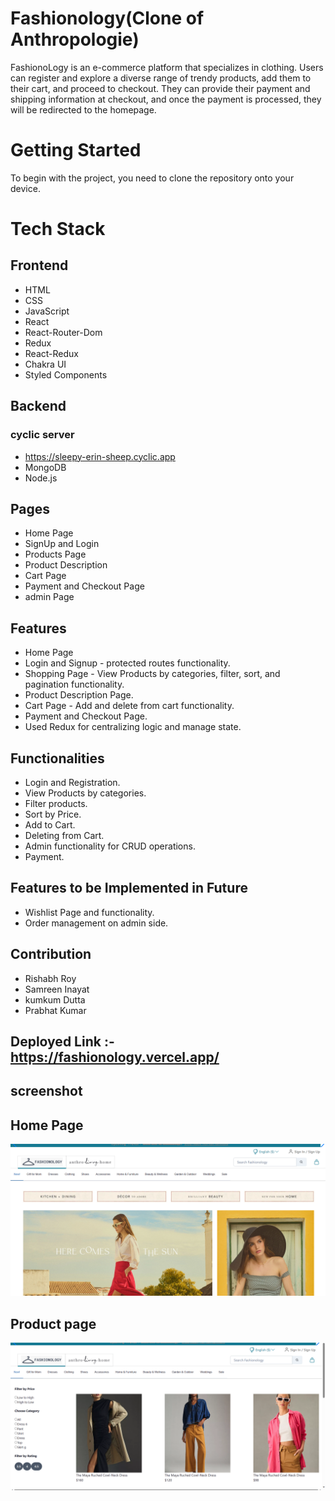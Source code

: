 # Fashionology(Clone of Anthropologie)
FashionoLogy is an e-commerce platform that specializes in clothing. Users can register and explore a diverse range of trendy products, add them to their cart, and proceed to checkout. They can provide their payment and shipping information at checkout, and once the payment is processed, they will be redirected to the homepage.

# Getting Started
To begin with the project, you need to clone the repository onto your device.

# Tech Stack
## Frontend
- HTML
- CSS
- JavaScript
- React
- React-Router-Dom
- Redux
- React-Redux
- Chakra UI
- Styled Components

## Backend
### cyclic server
- https://sleepy-erin-sheep.cyclic.app
- MongoDB
- Node.js

## Pages
- Home Page
- SignUp and Login
- Products Page
- Product Description
- Cart Page
- Payment and Checkout Page
- admin Page

## Features
- Home Page
- Login and Signup - protected routes functionality.
- Shopping Page - View Products by categories, filter, sort, and pagination functionality.
- Product Description Page.
- Cart Page - Add and delete from cart functionality.
- Payment and Checkout Page.
- Used Redux for centralizing logic and manage state.

## Functionalities
- Login and Registration.
- View Products by categories.
- Filter products.
- Sort by Price.
- Add to Cart.
- Deleting from Cart.
- Admin functionality for CRUD operations.
- Payment.

## Features to be Implemented in Future
- Wishlist Page and functionality.
- Order management on admin side.

## Contribution
- Rishabh Roy
- Samreen Inayat
- kumkum Dutta
- Prabhat Kumar

## Deployed Link :- https://fashionology.vercel.app/
## screenshot 

## Home Page
![Image](/frontend/public/Screenshot%202023-05-13%20131716.png)

## Product page
![Image](/frontend/public/Screenshot%202023-05-13%20131742.png)

